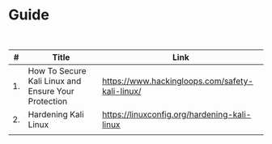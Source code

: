 
# Guide

<br >

| # | Title | Link |
| -| -| -|
| 1. | How To Secure Kali Linux and Ensure Your Protection |https://www.hackingloops.com/safety-kali-linux/|
| 2. | Hardening Kali Linux | https://linuxconfig.org/hardening-kali-linux |
||||
